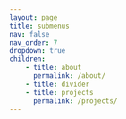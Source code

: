 ```yaml
---
layout: page
title: submenus
nav: false
nav_order: 7
dropdown: true
children:
    - title: about
      permalink: /about/
    - title: divider
    - title: projects
      permalink: /projects/
---
```

